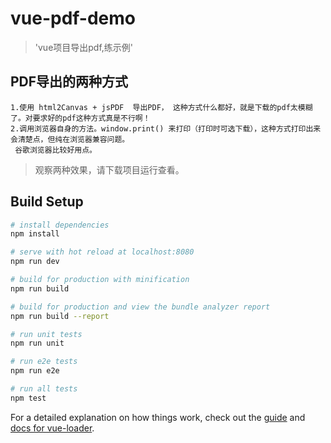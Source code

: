 # vue-pdf-demo

> 'vue项目导出pdf,练示例'


## PDF导出的两种方式
    1.使用 html2Canvas + jsPDF  导出PDF， 这种方式什么都好，就是下载的pdf太模糊了。对要求好的pdf这种方式真是不行啊！
    2.调用浏览器自身的方法。window.print() 来打印（打印时可选下载），这种方式打印出来会清楚点，但纯在浏览器兼容问题。
     谷歌浏览器比较好用点。

> 观察两种效果，请下载项目运行查看。





## Build Setup

``` bash
# install dependencies
npm install

# serve with hot reload at localhost:8080
npm run dev

# build for production with minification
npm run build

# build for production and view the bundle analyzer report
npm run build --report

# run unit tests
npm run unit

# run e2e tests
npm run e2e

# run all tests
npm test
```

For a detailed explanation on how things work, check out the [guide](http://vuejs-templates.github.io/webpack/) and [docs for vue-loader](http://vuejs.github.io/vue-loader).
